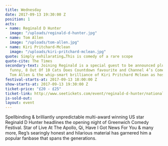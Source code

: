 ```yaml
---
title: Wednesday
date: 2017-09-13 19:30:00 Z
position: 1
acts:
- name: Reginald D Hunter
  image: "/uploads/reginald-d-hunter.jpg"
- name: Tom Allen
  image: "/uploads/tom-allen.jpg"
- name: Kiri Pritchard-Mclean
  image: "/uploads/kiri-pritchard-mclean.jpg"
quote: Simply exhilarating…This is comedy of a rare scope
quote-cite: The Times
secondary-text: Joining Reginald is a special guest to be announced plus the dazzlingly
  funny, 8 Out Of 10 Cats Does Countdown favourite and Channel 4’s Comedy Gala star
  Tom Allen & the whip-smart brilliance of Kiri Pritchard Mclean as host.
festival-starts-at: 2017-09-13 18:00:00 Z
show-starts-at: 2017-09-13 19:30:00 Z
ticket-price: "£20 - £25"
ticket-link: http://www.seetickets.com/event/reginald-d-hunter/national-maritime-museum/1127617/
is-sold-out: 
layout: event
---
```


Spellbinding & brilliantly unpredictable multi-award winning US star Reginald D Hunter headlines the opening night of Greenwich Comedy Festival. Star of Live At The Apollo, Qi, Have I Got News For You & many more, Reg’s searingly honest and hilarious material has garnered him a popular fanbase that spans the generations.
